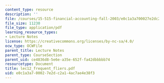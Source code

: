 ```yaml
---
content_type: resource
description: ''
file: /courses/15-515-financial-accounting-fall-2003/e0c1a3a700027e2dc2a14ac7ae4e38f3_lec12_frequent_fliers.pdf
file_size: 11230
file_type: application/pdf
learning_resource_types:
- Lecture Notes
license: https://creativecommons.org/licenses/by-nc-sa/4.0/
ocw_type: OCWFile
parent_title: Lecture Notes
parent_type: CourseSection
parent_uid: ce4836d8-5e6e-a35e-652f-fa42dbbbbb74
resourcetype: Document
title: lec12_frequent_fliers.pdf
uid: e0c1a3a7-0002-7e2d-c2a1-4ac7ae4e38f3
---
```

